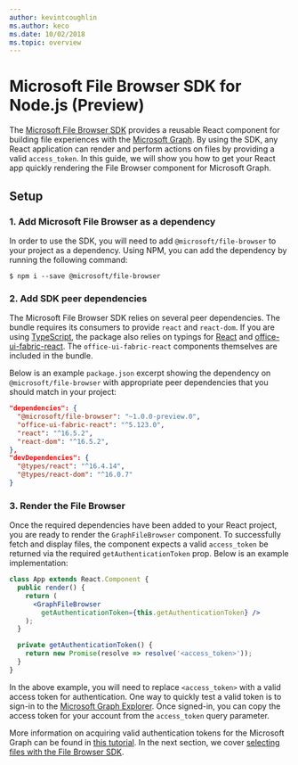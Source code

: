 ```yaml
---
author: kevintcoughlin
ms.author: keco
ms.date: 10/02/2018
ms.topic: overview
---
```

# Microsoft File Browser SDK for Node.js (Preview)

The [Microsoft File Browser SDK](https://www.npmjs.com/package/@microsoft/file-browser) provides a reusable React component for building file experiences with the [Microsoft Graph](https://developer.microsoft.com/en-us/graph).
By using the SDK, any React application can render and perform actions on files by providing a valid `access_token`.
In this guide, we will show you how to get your React app quickly rendering the File Browser component for Microsoft Graph.

## Setup

### 1. Add Microsoft File Browser as a dependency

In order to use the SDK, you will need to add `@microsoft/file-browser` to your project as a dependency.
Using NPM, you can add the dependency by running the following command: 

```shell
$ npm i --save @microsoft/file-browser
```

### 2. Add SDK peer dependencies

The Microsoft File Browser SDK relies on several peer dependencies. The bundle requires its consumers to provide `react` and `react-dom`.
If you are using [TypeScript](https://www.typescriptlang.org/), the package also relies on typings for [React](https://github.com/facebook/react/) and [office-ui-fabric-react](https://github.com/OfficeDev/office-ui-fabric-react). 
The `office-ui-fabric-react` components themselves are included in the bundle.

Below is an example `package.json` excerpt showing the dependency on `@microsoft/file-browser` with appropriate peer dependencies that you should match in your project:

```json
"dependencies": {
  "@microsoft/file-browser": "~1.0.0-preview.0",
  "office-ui-fabric-react": "^5.123.0",
  "react": "^16.5.2",
  "react-dom": "^16.5.2",
},
"devDependencies": {
  "@types/react": "^16.4.14",
  "@types/react-dom": "^16.0.7"
}
```

### 3. Render the File Browser

Once the required dependencies have been added to your React project, you are ready to render the `GraphFileBrowser` component.
To successfully fetch and display files, the component expects a valid `access_token` be returned via the required `getAuthenticationToken` prop.
Below is an example implementation:

```jsx
class App extends React.Component {
  public render() {
    return (
      <GraphFileBrowser 
        getAuthenticationToken={this.getAuthenticationToken} />
    );
  }

  private getAuthenticationToken() {
    return new Promise(resolve => resolve('<access_token>'));
  }
}
```

In the above example, you will need to replace `<access_token>` with a valid access token for authentication.
One way to quickly test a valid token is to sign-in to the [Microsoft Graph Explorer](https://developer.microsoft.com/en-us/graph/graph-explorer).
Once signed-in, you can copy the access token for your account from the `access_token` query parameter.

More information on acquiring valid authentication tokens for the Microsoft Graph can be found in [this tutorial](https://developer.microsoft.com/en-us/graph/docs/concepts/auth_overview).
In the next section, we cover [selecting files with the File Browser SDK](select-files.md).

<!-- {
  "type": "#page.annotation",
  "description": "Use the Microsoft File Browser SDK to connect your web app to the Microsoft Graph.",
  "keywords": "js,javascript,onedrive,graph,file,browser,picker,saver,open,save,cloud",
  "section": "sdks",
  "headerAdditions": [
  ],
  "footerAdditions": [
  ]
} -->
